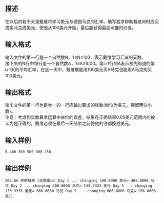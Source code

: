 ## 描述

在以后的若干天里戴维将学习美元与德国马克的汇率。编写程序帮助戴维何时应买或卖马克或美元，使他从100美元开始，最后能获得最高可能的价值。

## 输入格式

输入文件的第一行是一个自然数N，1≤N≤100，表示戴维学习汇率的天数。<br /> 接下来的N行中每行是一个自然数A，1≤A≤1000。第i+1行的A表示预先知道的第i+1天的平均汇率，在这一天中，戴维既能用100美元买A马克也能用A马克购买100美元。<br />

## 输出格式

输出文件的第一行也是唯一的一行应输出要求的钱数(单位为美元，保留两位小数)。<br /> 注意：考虑到实数算术运算中进位的误差，结果在正确结果0.05美元范围内的被认为是正确的，戴维必须在最后一天结束之前将他的钱都换成美元。<br />

## 输入样例

```plaintext
5 400 300 500 300 250
```

## 输出样例

```plaintext
266.66 样例解释 (无需输出) Day 1 ... changing 100.0000 美元= 400.0000 马克 Day 2 ... changing 400.0000 马克= 133.3333 美元 Day 3 ... changing 133.3333 美元= 666.6666 马克 Day 5 ... changing 666.6666 马克= 266.6666 美元
```



 



 


